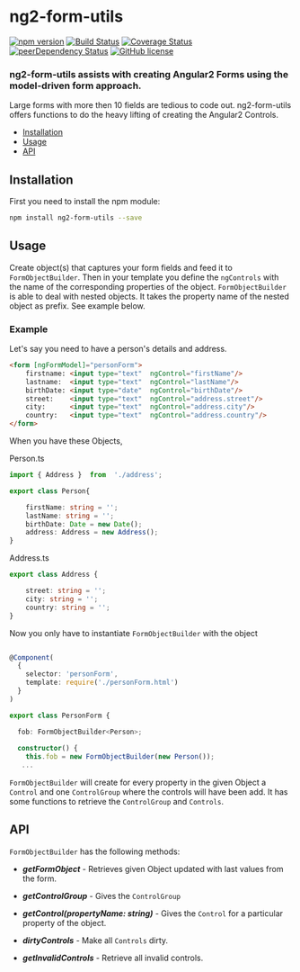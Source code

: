 
# ng2-form-utils
[![npm version](https://img.shields.io/npm/v/ng2-form-utils.svg?style=flat)](https://www.npmjs.com/package/ng2-form-utils)
[![Build Status](https://travis-ci.org/haiko/ng2-form-utils.svg?branch=master)](https://travis-ci.org/haiko/ng2-form-utils)
[![Coverage Status](https://coveralls.io/repos/github/haiko/ng2-form-utils/badge.svg?branch=master)](https://coveralls.io/github/haiko/ng2-form-utils?branch=master)
[![peerDependency Status](https://david-dm.org/haiko/ng2-form-utils/peer-status.svg)](https://david-dm.org/haiko/ng2-form-utils#info=peerDependencies)
[![GitHub license](https://img.shields.io/badge/license-MIT-blue.svg)](https://raw.githubusercontent.com/haiko/ng2-form-utils/master/LICENSE)

### ng2-form-utils assists with creating Angular2 Forms using the model-driven form approach.

Large forms with more then 10 fields are tedious to code out. ng2-form-utils offers functions to do the heavy lifting of creating the Angular2 Controls. 


* [Installation](#installation)
* [Usage](#usage)
* [API](#api)

## Installation
First you need to install the npm module:
```sh
npm install ng2-form-utils --save
```

## Usage

Create object(s) that captures your form fields and feed it to `FormObjectBuilder`. Then in your template you define the `ngControls` with the name of the corresponding properties of the object. 
`FormObjectBuilder` is able to deal with nested objects. It takes the property name of the nested object as prefix.
See example below.

### Example
Let's say you need to have a person's details and address.
```html
<form [ngFormModel]="personForm">
    firstname: <input type="text"  ngControl="firstName"/>
    lastname:  <input type="text"  ngControl="lastName"/>
    birthDate: <input type="date"  ngControl="birthDate"/>
    street:    <input type="text"  ngControl="address.street"/>
    city:      <input type="text"  ngControl="address.city"/>
    country:   <input type="text"  ngControl="address.country"/>
</form>    
```

When you have these Objects,

Person.ts
```typescript
import { Address }  from  './address';

export class Person{

    firstName: string = '';
    lastName: string = '';
    birthDate: Date = new Date();
    address: Address = new Address();
}
```

Address.ts
```typescript
export class Address {

    street: string = '';
    city: string = '';
    country: string = '';
}
```

Now you only have to instantiate `FormObjectBuilder` with the object

```typescript

@Component(
  {
    selector: 'personForm',
    template: require('./personForm.html')
  }
)

export class PersonForm {

  fob: FormObjectBuilder<Person>;
  
  constructor() {
    this.fob = new FormObjectBuilder(new Person());
   ...
```

`FormObjectBuilder` will create for every property in the given Object a `Control` and one `ControlGroup`  where the controls will have been add. 
It has some functions to retrieve the `ControlGroup` and `Controls`.

## API

`FormObjectBuilder` has the following methods:

- **_getFormObject_**    - Retrieves given Object updated with last values from the form.

- **_getControlGroup_**  - Gives the `ControlGroup`

- **_getControl(propertyName: string)_** - Gives the `Control` for a particular property of the object.

- **_dirtyControls_** - Make all `Controls` dirty.

- **_getInvalidControls_** - Retrieve all invalid controls.
